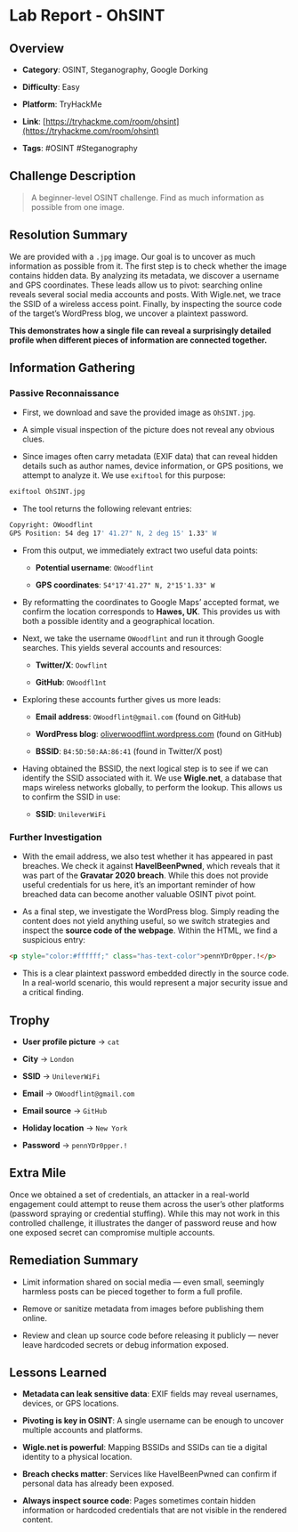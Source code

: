 # Lab Report - OhSINT

## Overview


- **Category**: OSINT, Steganography, Google Dorking
    
- **Difficulty**: Easy
    
- **Platform**: TryHackMe
    
- **Link**: [https://tryhackme.com/room/ohsint](https://tryhackme.com/room/ohsint)
    
- **Tags**: #OSINT #Steganography


## Challenge Description

> A beginner-level OSINT challenge. Find as much information as possible from one image.

## Resolution Summary


We are provided with a `.jpg` image. Our goal is to uncover as much information as possible from it. The first step is to check whether the image contains hidden data. By analyzing its metadata, we discover a username and GPS coordinates. These leads allow us to pivot: searching online reveals several social media accounts and posts. With Wigle.net, we trace the SSID of a wireless access point. Finally, by inspecting the source code of the target’s WordPress blog, we uncover a plaintext password.

**This demonstrates how a single file can reveal a surprisingly detailed profile when different pieces of information are connected together.**

## Information Gathering

### Passive Reconnaissance


- First, we download and save the provided image as `OhSINT.jpg`.
    
- A simple visual inspection of the picture does not reveal any obvious clues.
    
- Since images often carry metadata (EXIF data) that can reveal hidden details such as author names, device information, or GPS positions, we attempt to analyze it. We use `exiftool` for this purpose:
    

```bash
exiftool OhSINT.jpg
```

- The tool returns the following relevant entries:
    

```bash
Copyright: OWoodflint
GPS Position: 54 deg 17' 41.27" N, 2 deg 15' 1.33" W
```

- From this output, we immediately extract two useful data points:
    
    - **Potential username**: `OWoodflint`
        
    - **GPS coordinates**: `54°17'41.27" N, 2°15'1.33" W`
        
- By reformatting the coordinates to Google Maps’ accepted format, we confirm the location corresponds to **Hawes, UK**. This provides us with both a possible identity and a geographical location.
    
- Next, we take the username `OWoodflint` and run it through Google searches. This yields several accounts and resources:
    
    - **Twitter/X**: `Oowflint`
        
    - **GitHub**: `OWoodfl1nt`
        
- Exploring these accounts further gives us more leads:
    
    - **Email address**: `OWoodflint@gmail.com` (found on GitHub)
        
    - **WordPress blog**: [oliverwoodflint.wordpress.com](https://oliverwoodflint.wordpress.com/) (found on GitHub)
        
    - **BSSID**: `B4:5D:50:AA:86:41` (found in Twitter/X post)
        
- Having obtained the BSSID, the next logical step is to see if we can identify the SSID associated with it. We use **Wigle.net**, a database that maps wireless networks globally, to perform the lookup. This allows us to confirm the SSID in use:
	
	- **SSID**: `UnileverWiFi`


### Further Investigation


- With the email address, we also test whether it has appeared in past breaches. We check it against **HaveIBeenPwned**, which reveals that it was part of the **Gravatar 2020 breach**. While this does not provide useful credentials for us here, it’s an important reminder of how breached data can become another valuable OSINT pivot point.
    
- As a final step, we investigate the WordPress blog. Simply reading the content does not yield anything useful, so we switch strategies and inspect the **source code of the webpage**. Within the HTML, we find a suspicious entry:
    

```html
<p style="color:#ffffff;" class="has-text-color">pennYDr0pper.!</p>
```

- This is a clear plaintext password embedded directly in the source code. In a real-world scenario, this would represent a major security issue and a critical finding.

## Trophy


- **User profile picture** → `cat`
    
- **City** → `London`
    
- **SSID** → `UnileverWiFi`
    
- **Email** → `OWoodflint@gmail.com`
    
- **Email source** → `GitHub`
    
- **Holiday location** → `New York`
    
- **Password** → `pennYDr0pper.!`
    

## Extra Mile


Once we obtained a set of credentials, an attacker in a real-world engagement could attempt to reuse them across the user’s other platforms (password spraying or credential stuffing). While this may not work in this controlled challenge, it illustrates the danger of password reuse and how one exposed secret can compromise multiple accounts.

## Remediation Summary


- Limit information shared on social media — even small, seemingly harmless posts can be pieced together to form a full profile.
    
- Remove or sanitize metadata from images before publishing them online.
    
- Review and clean up source code before releasing it publicly — never leave hardcoded secrets or debug information exposed.

## Lessons Learned


- **Metadata can leak sensitive data**: EXIF fields may reveal usernames, devices, or GPS locations.
    
- **Pivoting is key in OSINT**: A single username can be enough to uncover multiple accounts and platforms.
    
- **Wigle.net is powerful**: Mapping BSSIDs and SSIDs can tie a digital identity to a physical location.
    
- **Breach checks matter**: Services like HaveIBeenPwned can confirm if personal data has already been exposed.
    
- **Always inspect source code**: Pages sometimes contain hidden information or hardcoded credentials that are not visible in the rendered content.
